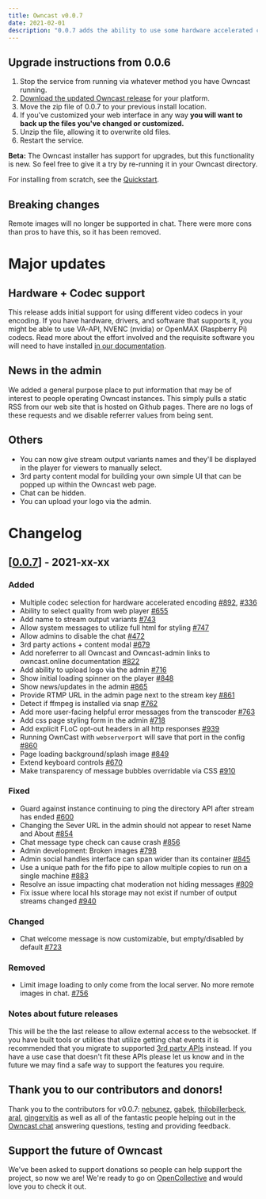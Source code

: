 ```yaml
---
title: Owncast v0.0.7
date: 2021-02-01
description: "0.0.7 adds the ability to use some hardware accelerated codecs for video encoding, as well as other smaller updates."
---
```



## Upgrade instructions from 0.0.6

1. Stop the service from running via whatever method you have Owncast running.
1. [Download the updated Owncast release](https://github.com/owncast/owncast/releases/tag/v0.0.7) for your platform.
1. Move the zip file of 0.0.7 to your previous install location.
1. If you've customized your web interface in any way **you will want to back up the files you've changed or customized.**
1. Unzip the file, allowing it to overwrite old files.
1. Restart the service.

**Beta:** The Owncast installer has support for upgrades, but this functionality is new. So feel free to give it a try by re-running it in your Owncast directory.

For installing from scratch, see the [Quickstart](/quickstart).

## Breaking changes

Remote images will no longer be supported in chat. There were more cons than pros to have this, so it has been removed.

# Major updates

## Hardware + Codec support

This release adds initial support for using different video codecs in your encoding.  If you have hardware, drivers, and software that supports it, you might be able to use VA-API, NVENC (nvidia) or OpenMAX (Raspberry Pi) codecs.  Read more about the effort involved and the requisite software you will need to have installed [in our documentation](/docs/codecs).


## News in the admin

We added a general purpose place to put information that may be of interest to people operating Owncast instances.  This simply pulls a static RSS from our web site that is hosted on Github pages.  There are no logs of these requests and we disable referrer values from being sent.

## Others

- You can now give stream output variants names and they'll be displayed in the player for viewers to manually select.
- 3rd party content modal for building your own simple UI that can be popped up within the Owncast web page.
- Chat can be hidden.
- You can upload your logo via the admin.



# Changelog
## [[0.0.7](https://github.com/owncast/owncast/milestone/12)] - 2021-xx-xx

### Added

* Multiple codec selection for hardware accelerated encoding [#892](https://github.com/owncast/owncast/pull/892), [#336](https://github.com/owncast/owncast/issues/336)
* Ability to select quality from web player [#655](https://github.com/owncast/owncast/issues/655)
* Add name to stream output variants [#743](https://github.com/owncast/owncast/issues/743)
* Allow system messages to utilize full html for styling [#747](https://github.com/owncast/owncast/issues/747)
* Allow admins to disable the chat [#472](https://github.com/owncast/owncast/issues/472)
* 3rd party actions + content modal [#679](https://github.com/owncast/owncast/issues/679)
* Add noreferrer to all Owncast and Owncast-admin links to owncast.online documentation [#822](https://github.com/owncast/owncast/issues/822)
* Add ability to upload logo via the admin [#716](https://github.com/owncast/owncast/issues/716)
* Show initial loading spinner on the player [#848](https://github.com/owncast/owncast/issues/848)
* Show news/updates in the admin [#865](https://github.com/owncast/owncast/issues/865)
* Provide RTMP URL in the admin page next to the stream key [#861](https://github.com/owncast/owncast/issues/861)
* Detect if ffmpeg is installed via snap [#762](https://github.com/owncast/owncast/issues/762)
* Add more user-facing helpful error messages from the transcoder [#763](https://github.com/owncast/owncast/issues/763)
* Add css page styling form in the admin [#718](https://github.com/owncast/owncast/issues/718)
* Add explicit FLoC opt-out headers in all http responses [#939](https://github.com/owncast/owncast/issues/939)
* Running OwnCast with `webserverport` will save that port in the config [#860](https://github.com/owncast/owncast/issues/860)
* Page loading background/splash image [#849](https://github.com/owncast/owncast/issues/849)
* Extend keyboard controls [#670](https://github.com/owncast/owncast/issues/670)
* Make transparency of message bubbles overridable via CSS [#910](https://github.com/owncast/owncast/issues/910)

### Fixed

* Guard against instance continuing to ping the directory API after stream has ended [#600](https://github.com/owncast/owncast/issues/600)
* Changing the Sever URL in the admin should not appear to reset Name and About [#854](https://github.com/owncast/owncast/issues/854)
* Chat message type check can cause crash [#856](https://github.com/owncast/owncast/issues/856)
* Admin development: Broken images [#798](https://github.com/owncast/owncast/issues/798)
* Admin social handles interface can span wider than its container [#845](https://github.com/owncast/owncast/issues/845)
* Use a unique path for the fifo pipe to allow multiple copies to run on a single machine [#883](https://github.com/owncast/owncast/issues/883)
* Resolve an issue impacting chat moderation not hiding messages [#809](https://github.com/owncast/owncast/issues/809)
* Fix issue where local hls storage may not exist if number of output streams changed [#940](https://github.com/owncast/owncast/issues/940)

### Changed

* Chat welcome message is now customizable, but empty/disabled by default [#723](https://github.com/owncast/owncast/issues/723)

### Removed

* Limit image loading to only come from the local server. No more remote images in chat. [#756](https://github.com/owncast/owncast/issues/756)

### Notes about future releases

This will be the the last release to allow external access to the websocket. If you have built tools or utilities that utilize getting chat events it is recommended that you migrate to supported [3rd party APIs](https://owncast.online/thirdparty/) instead. If you have a use case that doesn't fit these APIs please let us know and in the future we may find a safe way to support the features you require.

## Thank you to our contributors and donors!

Thank you to the contributors for v0.0.7: [nebunez](https://github.com/nebunez), [gabek](https://github.com/gabek), [thilobillerbeck](https://github.com/thilobillerbeck), [aral](https://github.com/aral), [gingervitis](https://github.com/gingervitis) as well as all of the fantastic people helping out in the [Owncast chat](https://owncast.rocket.chat) answering questions, testing and providing feedback.

## Support the future of Owncast

We've been asked to support donations so people can help support the project, so now we are! We're ready to go on [OpenCollective](https://opencollective.com/owncast) and would love you to check it out.
